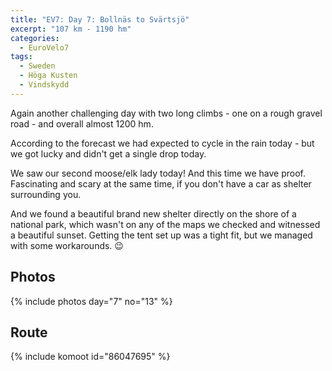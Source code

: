 ```yaml
---
title: "EV7: Day 7: Bollnäs to Svärtsjö"
excerpt: "107 km - 1190 hm"
categories:
  - EuroVelo7
tags:
  - Sweden
  - Höga Kusten
  - Vindskydd
---
```

Again another challenging day with two long climbs - one on a rough gravel road - and overall almost 1200 hm.

According to the forecast we had expected to cycle in the rain today - but we got lucky and didn't get a single drop today.

We saw our second moose/elk lady today! And this time we have proof. Fascinating and scary at the same time, if you don't have a car as shelter surrounding you.

And we found a beautiful brand new shelter directly on the shore of a national park, which wasn't on any of the maps we checked and witnessed a beautiful sunset. Getting the tent set up was a tight fit, but we managed with some workarounds. 😉

## Photos

{% include photos day="7" no="13" %}

## Route

{% include komoot id="86047695" %}
